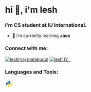 <h1 align="left">hi 👋, i'm lesh</h1>
<h3 align="left">i'm CS student at IU International.</h3>

- 🌱 i’m currently learning **Java**

<h3 align="left">Connect with me:</h3>
<p align="left">
<a href="https://linkedin.com/in/leckhraj matabudul" target="blank"><img align="center" src="https://raw.githubusercontent.com/rahuldkjain/github-profile-readme-generator/master/src/images/icons/Social/linked-in-alt.svg" alt="leckhraj matabudul" height="20" width="30" /></a>
<a href="https://instagram.com/lesh.12_" target="blank"><img align="center" src="https://raw.githubusercontent.com/rahuldkjain/github-profile-readme-generator/master/src/images/icons/Social/instagram.svg" alt="lesh.12_" height="20" width="20" /></a>
</p>

<h3 align="left">Languages and Tools:</h3>
<p align="left"> <a href="https://www.python.org" target="_blank" rel="noreferrer"> <img src="https://raw.githubusercontent.com/devicons/devicon/master/icons/python/python-original.svg" alt="python" width="25" height="25"/> </a> </p>

